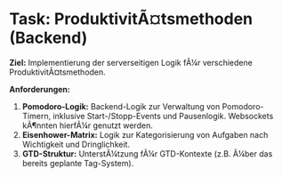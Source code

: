 ﻿# Task: ProduktivitÃ¤tsmethoden (Backend)

**Ziel:** Implementierung der serverseitigen Logik fÃ¼r verschiedene ProduktivitÃ¤tsmethoden.

**Anforderungen:**
1.  **Pomodoro-Logik:** Backend-Logik zur Verwaltung von Pomodoro-Timern, inklusive Start-/Stopp-Events und Pausenlogik. Websockets kÃ¶nnten hierfÃ¼r genutzt werden.
2.  **Eisenhower-Matrix:** Logik zur Kategorisierung von Aufgaben nach Wichtigkeit und Dringlichkeit.
3.  **GTD-Struktur:** UnterstÃ¼tzung fÃ¼r GTD-Kontexte (z.B. Ã¼ber das bereits geplante Tag-System).
